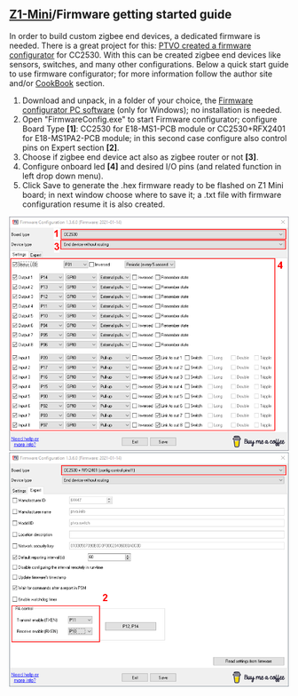 ## [Z1-Mini](https://gio-dot.github.io/Z1-Mini/)/Firmware getting started guide

In order to build custom zigbee end devices, a dedicated firmware is needed. There is a great project for this: [PTVO created a firmware configurator](https://ptvo.info/zigbee-configurable-firmware-features/) for CC2530. With this can be created zigbee end devices like sensors, switches, and many other configurations.
Below a quick start guide to use firmware configurator; for more information follow the author site and/or [CookBook](https://gio-dot.github.io/Z1-Mini/#cookbook) section.

1. Download and unpack, in a folder of your choice, the [Firmware configurator PC software](https://ptvo.info/zigbee-switch-configurable-firmware-v2-210/#download) (only for Windows); no installation is needed.
2. Open "FirmwareConfig.exe" to start Firmware configurator; configure Board Type **[1]**: CC2530 for E18-MS1-PCB module or CC2530+RFX2401 for E18-MS1PA2-PCB module; in this second case configure also control pins on Expert section **[2]**.
3. Choose if zigbee end device act also as zigbee router or not **[3]**.
4. Configure onboard led **[4]** and desired I/O pins (and related function in left drop down menu).
5. Click Save to generate the .hex firmware ready to be flashed on Z1 Mini board; in next window choose where to save it; a .txt file with firmware configuration resume it is also created.


<img src="https://github.com/Gio-dot/Z1-Mini/blob/gh-pages/images/Firmware%20Configuration%201.3.6.0%20(Firmware_%202021-01-14).png?raw=true" width="850">

<img src="https://github.com/Gio-dot/Z1-Mini/blob/gh-pages/images/5-Firmware%20Configuration%201.3.6.0%20(Firmware_%202021-01-14).png?raw=true" width="850">

